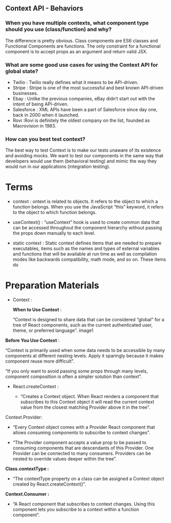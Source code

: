## Context API - Behaviors

### When you have multiple contexts, what component type should you use (class/function) and why?

The difference is pretty obvious. Class components are ES6 classes and Functional Components are functions. The only constraint for a functional component is to accept props as an argument and return valid JSX.

### What are some good use cases for using the Context API for global state?
- Twilio : Twilio really defines what it means to be API-driven.
- Stripe : Stripe is one of the most successful and best known API-driven businesses.
- Ebay : Unlike the previous companies, eBay didn’t start out with the intent of being API-driven.
- Salesforce : XML APIs have been a part of Salesforce since day one, back in 2000 when it launched.
- Rovi :Rovi is definitely the oldest company on the list, founded as Macrovision in 1983.


### How can you best test context?
The best way to test Context is to make our tests unaware of its existence and avoiding mocks. We want to test our components in the same way that developers would use them (behavioral testing) and mimic the way they would run in our applications (integration testing).

# Terms
- context : ontext is related to objects. It refers to the object to which a function belongs. When you use the JavaScript “this” keyword, it refers to the object to which function belongs.

- useContext() : “useContext” hook is used to create common data that can be accessed throughout the component hierarchy without passing the props down manually to each level.

- static context : Static context defines items that are needed to prepare executables, items such as the names and types of external variables and functions that will be available at run time as well as compilation modes like backwards compatibility, math mode, and so on. These items do


# Preparation Materials
- Context : 

  **When to Use Context** : 
  
    “Context is designed to share data that can be considered “global” for a tree of React components, such as the current authenticated user, theme, or preferred language”.
    image1

**Before You Use Context** :

   “Context is primarily used when some data needs to be accessible by many components at different nesting levels. Apply it sparingly because it makes component reuse more difficult”.

   “If you only want to avoid passing some props through many levels, component composition is often a simpler solution than context”.

- React.createContext : 

   - “Creates a Context object. When React renders a component that subscribes to this Context object it will read the current context value from the closest matching Provider above it in the tree”.


Context.Provider: 
   - “Every Context object comes with a Provider React component that allows consuming components to subscribe to context changes”.
   
   - “The Provider component accepts a value prop to be passed to consuming components that are descendants of this Provider. One Provider can be connected to many consumers. Providers can be nested to override values deeper within the tree”.


**Class.contextType :** 
   - “The contextType property on a class can be assigned a Context object created by React.createContext()”.


**Context.Consumer :** 
  - “A React component that subscribes to context changes. Using this component lets you subscribe to a context within a function component”.
